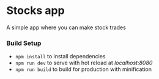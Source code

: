 # Stocks app
A simple app where you can make stock trades

### Build Setup

- `npm install` to install dependencies
- `npm run dev` to serve with hot reload at _localhost:8080_ 
- `npm run build` to build for production with minification